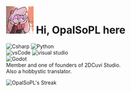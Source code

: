 # <img src="/assets/avatar.jpg" height="75" alt="avatar"></img> Hi, OpalSoPL here<br>
![Csharp](https://img.shields.io/badge/C%23-239120?style=for-the-badge&logo=c-sharp&logoColor=white)
![Python](https://img.shields.io/badge/Python-FFD43B?style=for-the-badge&logo=python&logoColor=blue)<br>
![vsCode](https://img.shields.io/badge/VSCode-0078D4?style=for-the-badge&logo=visual%20studio%20code&logoColor=white)
![visual studio](https://img.shields.io/badge/Visual_Studio-5C2D91?style=for-the-badge&logo=visual%20studio&logoColor=white)<br>
![Godot](https://img.shields.io/badge/Godot-478CBF?style=for-the-badge&logo=GodotEngine&logoColor=white)
<br>Member and one of founders of 2DCuvi Studio.<br> Also a hobbystic translator.


![OpalSoPL's Streak](https://github-readme-streak-stats.herokuapp.com/?user=OpalSoPL&theme=vue-dark&hide_border=true)
